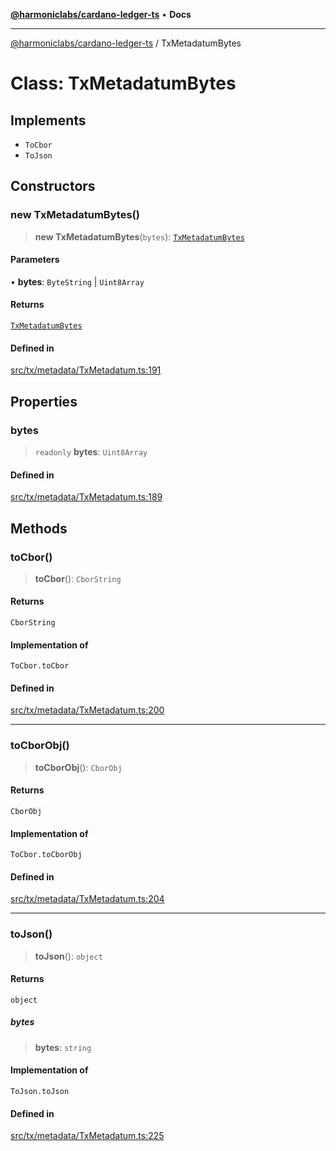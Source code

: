 [**@harmoniclabs/cardano-ledger-ts**](../README.md) • **Docs**

***

[@harmoniclabs/cardano-ledger-ts](../globals.md) / TxMetadatumBytes

# Class: TxMetadatumBytes

## Implements

- `ToCbor`
- `ToJson`

## Constructors

### new TxMetadatumBytes()

> **new TxMetadatumBytes**(`bytes`): [`TxMetadatumBytes`](TxMetadatumBytes.md)

#### Parameters

• **bytes**: `ByteString` \| `Uint8Array`

#### Returns

[`TxMetadatumBytes`](TxMetadatumBytes.md)

#### Defined in

[src/tx/metadata/TxMetadatum.ts:191](https://github.com/HarmonicLabs/cardano-ledger-ts/blob/94dd590ffe94133126b0d8d49920fc7b002e1975/src/tx/metadata/TxMetadatum.ts#L191)

## Properties

### bytes

> `readonly` **bytes**: `Uint8Array`

#### Defined in

[src/tx/metadata/TxMetadatum.ts:189](https://github.com/HarmonicLabs/cardano-ledger-ts/blob/94dd590ffe94133126b0d8d49920fc7b002e1975/src/tx/metadata/TxMetadatum.ts#L189)

## Methods

### toCbor()

> **toCbor**(): `CborString`

#### Returns

`CborString`

#### Implementation of

`ToCbor.toCbor`

#### Defined in

[src/tx/metadata/TxMetadatum.ts:200](https://github.com/HarmonicLabs/cardano-ledger-ts/blob/94dd590ffe94133126b0d8d49920fc7b002e1975/src/tx/metadata/TxMetadatum.ts#L200)

***

### toCborObj()

> **toCborObj**(): `CborObj`

#### Returns

`CborObj`

#### Implementation of

`ToCbor.toCborObj`

#### Defined in

[src/tx/metadata/TxMetadatum.ts:204](https://github.com/HarmonicLabs/cardano-ledger-ts/blob/94dd590ffe94133126b0d8d49920fc7b002e1975/src/tx/metadata/TxMetadatum.ts#L204)

***

### toJson()

> **toJson**(): `object`

#### Returns

`object`

##### bytes

> **bytes**: `string`

#### Implementation of

`ToJson.toJson`

#### Defined in

[src/tx/metadata/TxMetadatum.ts:225](https://github.com/HarmonicLabs/cardano-ledger-ts/blob/94dd590ffe94133126b0d8d49920fc7b002e1975/src/tx/metadata/TxMetadatum.ts#L225)
